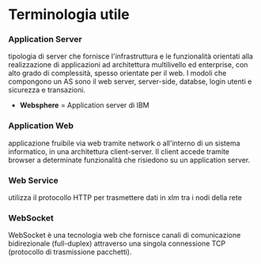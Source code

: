 # Terminologia utile

### Application Server
tipologia di server che fornisce l'infrastruttura e le funzionalità orientati alla realizzazione di applicazioni ad architettura multilivello ed enterprise, con alto grado di complessità, spesso orientate per il web. I modoli che compongono un AS sono il web server, server-side, databse, login utenti e sicurezza e transazioni.
  
  - **Websphere** = Application server di IBM

### Application Web
applicazione fruibile via web tramite network o all'interno di un sistema informatico,  in una architettura client-server. Il client accede tramite browser a determinate funzionalità che risiedono su un application server.

### Web Service
utilizza il protocollo HTTP per trasmettere dati in xlm tra i nodi della rete

### WebSocket
WebSocket è una tecnologia web che fornisce canali di comunicazione bidirezionale (full-duplex) attraverso una singola connessione TCP (protocollo di trasmissione pacchetti).
